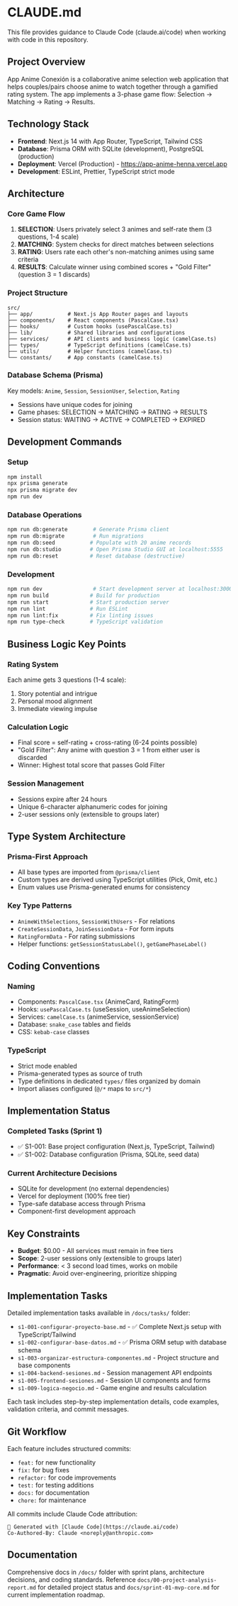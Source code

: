 # CLAUDE.md

This file provides guidance to Claude Code (claude.ai/code) when working with code in this repository.

## Project Overview

App Anime Conexión is a collaborative anime selection web application that helps couples/pairs choose anime to watch together through a gamified rating system. The app implements a 3-phase game flow: Selection → Matching → Rating → Results.

## Technology Stack

- **Frontend**: Next.js 14 with App Router, TypeScript, Tailwind CSS
- **Database**: Prisma ORM with SQLite (development), PostgreSQL (production)
- **Deployment**: Vercel (Production) - https://app-anime-henna.vercel.app
- **Development**: ESLint, Prettier, TypeScript strict mode

## Architecture

### Core Game Flow
1. **SELECTION**: Users privately select 3 animes and self-rate them (3 questions, 1-4 scale)
2. **MATCHING**: System checks for direct matches between selections  
3. **RATING**: Users rate each other's non-matching animes using same criteria
4. **RESULTS**: Calculate winner using combined scores + "Gold Filter" (question 3 = 1 discards)

### Project Structure
```
src/
├── app/           # Next.js App Router pages and layouts
├── components/    # React components (PascalCase.tsx)
├── hooks/         # Custom hooks (usePascalCase.ts)
├── lib/           # Shared libraries and configurations
├── services/      # API clients and business logic (camelCase.ts)
├── types/         # TypeScript definitions (camelCase.ts)
├── utils/         # Helper functions (camelCase.ts)
└── constants/     # App constants (camelCase.ts)
```

### Database Schema (Prisma)
Key models: `Anime`, `Session`, `SessionUser`, `Selection`, `Rating`
- Sessions have unique codes for joining
- Game phases: SELECTION → MATCHING → RATING → RESULTS
- Session status: WAITING → ACTIVE → COMPLETED → EXPIRED

## Development Commands

### Setup
```bash
npm install
npx prisma generate
npx prisma migrate dev
npm run dev
```

### Database Operations
```bash
npm run db:generate        # Generate Prisma client
npm run db:migrate         # Run migrations
npm run db:seed           # Populate with 20 anime records
npm run db:studio         # Open Prisma Studio GUI at localhost:5555
npm run db:reset          # Reset database (destructive)
```

### Development
```bash
npm run dev                # Start development server at localhost:3000
npm run build             # Build for production
npm run start             # Start production server
npm run lint              # Run ESLint
npm run lint:fix          # Fix linting issues
npm run type-check        # TypeScript validation
```

## Business Logic Key Points

### Rating System
Each anime gets 3 questions (1-4 scale):
1. Story potential and intrigue
2. Personal mood alignment  
3. Immediate viewing impulse

### Calculation Logic
- Final score = self-rating + cross-rating (6-24 points possible)
- "Gold Filter": Any anime with question 3 = 1 from either user is discarded
- Winner: Highest total score that passes Gold Filter

### Session Management
- Sessions expire after 24 hours
- Unique 6-character alphanumeric codes for joining
- 2-user sessions only (extensible to groups later)

## Type System Architecture

### Prisma-First Approach
- All base types are imported from `@prisma/client`
- Custom types are derived using TypeScript utilities (Pick, Omit, etc.)
- Enum values use Prisma-generated enums for consistency

### Key Type Patterns
- `AnimeWithSelections`, `SessionWithUsers` - For relations
- `CreateSessionData`, `JoinSessionData` - For form inputs
- `RatingFormData` - For rating submissions
- Helper functions: `getSessionStatusLabel()`, `getGamePhaseLabel()`

## Coding Conventions

### Naming
- Components: `PascalCase.tsx` (AnimeCard, RatingForm)
- Hooks: `usePascalCase.ts` (useSession, useAnimeSelection)  
- Services: `camelCase.ts` (animeService, sessionService)
- Database: `snake_case` tables and fields
- CSS: `kebab-case` classes

### TypeScript
- Strict mode enabled
- Prisma-generated types as source of truth
- Type definitions in dedicated `types/` files organized by domain
- Import aliases configured (`@/*` maps to `src/*`)

## Implementation Status

### Completed Tasks (Sprint 1)
- ✅ S1-001: Base project configuration (Next.js, TypeScript, Tailwind)
- ✅ S1-002: Database configuration (Prisma, SQLite, seed data)

### Current Architecture Decisions
- SQLite for development (no external dependencies)
- Vercel for deployment (100% free tier)
- Type-safe database access through Prisma
- Component-first development approach

## Key Constraints

- **Budget**: $0.00 - All services must remain in free tiers
- **Scope**: 2-user sessions only (extensible to groups later)
- **Performance**: < 3 second load times, works on mobile
- **Pragmatic**: Avoid over-engineering, prioritize shipping

## Implementation Tasks

Detailed implementation tasks available in `/docs/tasks/` folder:
- `s1-001-configurar-proyecto-base.md` - ✅ Complete Next.js setup with TypeScript/Tailwind
- `s1-002-configurar-base-datos.md` - ✅ Prisma ORM setup with database schema
- `s1-003-organizar-estructura-componentes.md` - Project structure and base components
- `s1-004-backend-sesiones.md` - Session management API endpoints
- `s1-005-frontend-sesiones.md` - Session UI components and forms
- `s1-009-logica-negocio.md` - Game engine and results calculation

Each task includes step-by-step implementation details, code examples, validation criteria, and commit messages.

## Git Workflow

Each feature includes structured commits:
- `feat:` for new functionality
- `fix:` for bug fixes  
- `refactor:` for code improvements
- `test:` for testing additions
- `docs:` for documentation
- `chore:` for maintenance

All commits include Claude Code attribution:
```
🤖 Generated with [Claude Code](https://claude.ai/code)
Co-Authored-By: Claude <noreply@anthropic.com>
```

## Documentation

Comprehensive docs in `/docs/` folder with sprint plans, architecture decisions, and coding standards. Reference `docs/00-project-analysis-report.md` for detailed project status and `docs/sprint-01-mvp-core.md` for current implementation roadmap.